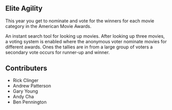 # <h2>Elite Agility</h2>
This year you get to nominate and vote for the winners for each movie category in the American Movie Awards.

An instant search tool for looking up movies. After looking up three movies, a voting system is enabled where the anonymous voter nominate movies for different awards. Ones the tallies are in from a large group of voters a secondary vote occurs for runner-up and winner.

<h2>Contributers</h2>
<ul>
  <li>Rick Clinger</li>
  <li>Andrew Patterson</li>
  <li>Gary Young</li>
  <li>Andy Cha</li>
  <li>Ben Pennington</li>
</li>
